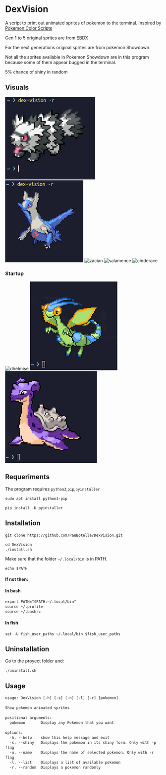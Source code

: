 # DexVision

A script to print out animated sprites of pokemon to the terminal. Inspired by
[Pokemon Color Scripts](https://gitlab.com/phoneybadger/pokemon-colorscripts)


Gen 1 to 5 original sprites are from EBDX

For the next generations original sprites are from pokemon Showdown.

Not all the sprites available in Pokemon Showdown are in this program because some of them appear bugged in the terminal.

5% chance of shiny in random

## Visuals
![galarian zigzagoon](./Assets/r1.gif)
![latios](./Assets/r2.gif)
![zacian](./Assets/zacian.gif)
![salamence](./Assets/salamence.gif)
![cinderace](./Assets/cinderace.gif)

### Startup
![dhelmise](./Assets/dhelmise.gif)
![flygon](./Assets/flygon.gif)
![lapras](./Assets/lapras.gif)

## Requeriments
The program requires `python3`,`pip`,`pyinstaller`
```
sudo apt install python3-pip
```
```
pip install -U pyinstaller
```
## Installation

```
git clone https://github.com/PauBotella/DexVision.git
```
```
cd DexVision
./install.sh
```
Make sure that the folder `~/.local/bin` is in PATH.
```
echo $PATH
```
#### If not then:
#### In bash
```
export PATH="$PATH:~/.local/bin"
source ~/.profile
source ~/.bashrc
```
#### In fish
```
set -U fish_user_paths ~/.local/bin $fish_user_paths
```
## Uninstallation
Go to the proyect folder and:
```
./uninstall.sh
```

## Usage
```
usage: DexVision [-h] [-s] [-n] [-l] [-r] [pokemon]

Show pokemon animated sprites

positional arguments:
  pokemon       Display any Pokémon that you want

options:
  -h, --help    show this help message and exit
  -s, --shiny   Displays the pokemon in its shiny form. Only with -p flag
  -n, --name    Displays the name of selected pokemon. Only with -r flag
  -l, --list    Displays a list of available pokemon
  -r, --random  Displays a pokemon randomly
```
